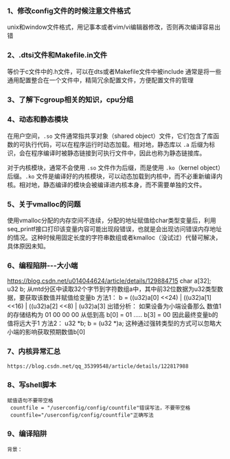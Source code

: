 ### 1、修改config文件的时候注意文件格式

unix和window文件格式，用记事本或者vim/vi编辑器修改，否则再次编译容易出错

### 2、.dtsi文件和Makefile.in文件
等价于c文件中的.h文件，可以在dts或者Makefile文件中被include
通常是将一些通用配置整合在一个文件中，精简冗余配置文件，方便配置文件的管理

### 3、了解下cgroup相关的知识，cpu分组

### 4、动态和静态模块
在用户空间，`.so` 文件通常指共享对象（shared object）文件，它们包含了库函数的可执行代码，可以在程序运行时动态加载。相对地，静态库以 `.a` 后缀为标识，会在程序编译时被静态链接到可执行文件中，因此也称为静态链接库。

对于内核模块，通常不会使用 `.so` 文件作为后缀，而是使用 `.ko`（kernel object）后缀。`.ko` 文件是编译好的内核模块，可以动态加载到内核中，而不必重新编译内核。相对地，静态编译的模块会被编译进内核本身，而不需要单独的文件。

### 5、关于vmalloc的问题
使用vmalloc分配的内存空间不连续，分配的地址赋值给char类型变量后，利用seq_printf接口打印该变量内容可能出现段错误，也就是会出现访问错误内存地址的情况。这种时候用固定长度的字符串数组或者kmalloc（没试过）代替可解决，具体原因未知。

### 6、编程陷阱---大小端
https://blog.csdn.net/u014044624/article/details/129884715
char a[32];
u32 b;
从mtd分区中读取32个字节到字符数组a中，其中前32位数据为u32类型数据，要获取该数值并赋值给变量b
方法1：
	b = ((u32)a[0] <<24) | ((u32)a[1] <<16) | ((u32)a[2] <<8) | (u32)a[3]
	 出错分析：
	 如果设备为小端设备那么 数值1的存储结构为
	 01 00 00 00 从低到高 b[0] = 01 ..... b[3] = 00
	 因此最终变量b的值将远大于1
方法2：
	 u32 \*b;
	 b = (u32 \*)a;
	 这种通过强转类型的方式可以忽略大小端的影响获取预期数值b[0]

### 7、内核异常汇总
	https://blog.csdn.net/qq_35399548/article/details/122817988

### 8、写shell脚本
	赋值语句不要带空格
	 countfile = "/userconfig/config/countfile"错误写法，不要带空格
	 countfile="/userconfig/config/countfile"正确写法

### 9、编译陷阱
	背景：